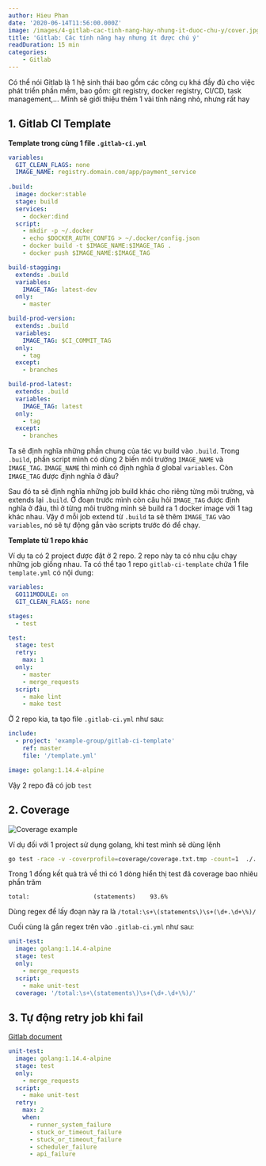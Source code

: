 ```yaml
---
author: Hieu Phan
date: '2020-06-14T11:56:00.000Z'
image: /images/4-gitlab-cac-tinh-nang-hay-nhung-it-duoc-chu-y/cover.jpg
title: 'Gitlab: Các tính năng hay nhưng ít được chú ý'
readDuration: 15 min
categories:
    - Gitlab
---
```


Có thể nói Gitlab là 1 hệ sinh thái bao gồm các công cụ khá đầy đủ cho việc phát triển phần mềm, bao gồm: git registry, docker registry, CI/CD, task management,... Mĩnh sẽ giới thiệu thêm 1 vài tính năng nhỏ, nhưng rất hay

## 1. Gitlab CI Template

**Template trong cùng 1 file `.gitlab-ci.yml`**

```yaml
variables:
  GIT_CLEAN_FLAGS: none
  IMAGE_NAME: registry.domain.com/app/payment_service
  
.build:
  image: docker:stable
  stage: build
  services:
    - docker:dind
  script:
    - mkdir -p ~/.docker
    - echo $DOCKER_AUTH_CONFIG > ~/.docker/config.json
    - docker build -t $IMAGE_NAME:$IMAGE_TAG .
    - docker push $IMAGE_NAME:$IMAGE_TAG

build-stagging:
  extends: .build
  variables:
    IMAGE_TAG: latest-dev
  only:
    - master

build-prod-version:
  extends: .build
  variables:
    IMAGE_TAG: $CI_COMMIT_TAG
  only:
    - tag
  except:
    - branches

build-prod-latest:
  extends: .build
  variables:
    IMAGE_TAG: latest
  only:
    - tag
  except:
    - branches
```

Ta sẽ định nghĩa những phần chung của tác vụ build vào `.build`. Trong `.build`, phần script mình có dùng 2 biến môi trường `IMAGE_NAME` và `IMAGE_TAG`. `IMAGE_NAME` thì mình có định nghĩa ở global `variables`. Còn `IMAGE_TAG` được định nghĩa ở đâu?

Sau đó ta sẽ định nghĩa những job build khác cho riêng từng môi trường, và extends lại `.build`. Ở đoạn trước mình còn câu hỏi `IMAGE_TAG` được định nghĩa ở đâu, thì ở từng môi trường mình sẽ build ra 1 docker image với 1 tag khác nhau. Vậy ở mỗi job extend từ `.build` ta sẽ thêm `IMAGE_TAG` vào `variables`, nó sẽ tự động gắn vào scripts trước đó để chạy.

**Template từ 1 repo khác**

Ví dụ ta có 2 project được đặt ở 2 repo. 2 repo này ta có nhu cậu chạy những job giống nhau. Ta có thể tạo 1 repo `gitlab-ci-template` chứa 1 file `template.yml` có nội dung:

```yaml
variables:
  GO111MODULE: on
  GIT_CLEAN_FLAGS: none

stages:
  - test

test:
  stage: test
  retry:
    max: 1
  only:
    - master
    - merge_requests
  script:
    - make lint
    - make test
```


Ở 2 repo kia, ta tạo file `.gitlab-ci.yml` như sau:

```yaml
include:
  - project: 'example-group/gitlab-ci-template'
    ref: master
    file: '/template.yml'

image: golang:1.14.4-alpine
```

Vậy 2 repo đã có job `test`

## 2. Coverage

![Coverage example](/images/4-gitlab-cac-tinh-nang-hay-nhung-it-duoc-chu-y/coverage-example.png)

Ví dụ đối với 1 project sử dụng golang, khi test mình sẽ dùng lệnh

```bash
go test -race -v -coverprofile=coverage/coverage.txt.tmp -count=1  ./...
```

Trong 1 đống kết quả trả về thì có 1 dòng hiển thị test đã coverage bao nhiêu phần trăm

```
total:					(statements)	93.6%
```

Dùng regex để lấy đoạn này ra là `/total:\s+\(statements\)\s+(\d+.\d+\%)/`

Cuối cùng là gắn regex trên vào `.gitlab-ci.yml` như sau:

```yaml
unit-test:
  image: golang:1.14.4-alpine
  stage: test
  only:
    - merge_requests
  script:
    - make unit-test
  coverage: '/total:\s+\(statements\)\s+(\d+.\d+\%)/'
```

## 3. Tự động retry job khi fail

[Gitlab document](https://docs.gitlab.com/ee/ci/yaml/#retry)

```yaml
unit-test:
  image: golang:1.14.4-alpine
  stage: test
  only:
    - merge_requests
  script:
    - make unit-test
  retry:
    max: 2
    when:
      - runner_system_failure
      - stuck_or_timeout_failure
      - stuck_or_timeout_failure
      - scheduler_failure
      - api_failure
```
